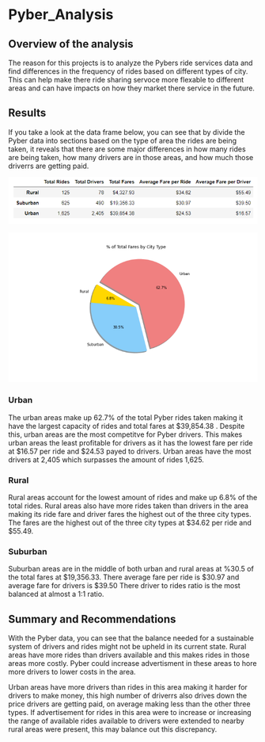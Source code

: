 # Pyber_Analysis

## Overview of the analysis
The reason for this projects is to analyze the Pybers ride services data and find differences in the frequency of rides based on different types of city. This can help make there ride sharing servoce more flexable to different areas and can have impacts on how they market there service in the future. 

## Results
If you take a look at the data frame below, you can see that by divide the Pyber data into sections based on the type of area the rides are being taken, it reveals that there are some major differences in how many rides are being taken, how many drivers are in those areas, and how much those driverrs are getting paid.


![Dataframe_general](https://github.com/StevenKhan3/Pyber_Analysis/blob/main/Resources/Dataframe_Pyber.png)

![Pie_chart](https://github.com/StevenKhan3/Pyber_Analysis/blob/main/Analysis/Fig5.png)

### Urban 

The urban areas make up 62.7% of the total Pyber rides taken making it have the largest capacity of rides and total fares at $39,854.38 . Despite this, urban areas are the most competitve for Pyber drivers. This makes urban areas the least profitable for drivers as it has the lowest fare per ride at $16.57 per ride and $24.53 payed to drivers. Urban areas have the most drivers at 2,405 which surpasses the amount of rides 1,625. 


### Rural 

Rural areas account for the lowest amount of rides and make up 6.8% of the total rides. Rural areas also have more rides taken than drivers in the area making its ride fare and driver fares the highest out of the three city types. The fares are the highest out of the three city types at $34.62 per ride and $55.49. 

### Suburban 

Suburban areas are in the middle of both urban and rural areas at %30.5 of the total fares at $19,356.33. There average fare per ride is $30.97 and average fare for drivers is $39.50 There driver to rides ratio is the most balanced at almost a 1:1 ratio. 

## Summary and Recommendations

With the Pyber data, you can see that the balance needed for a sustainable system of drivers and rides might not be upheld in its current state. Rural areas have more rides than drivers available and this makes rides in those areas more costly. Pyber could increase advertisment in these areas to hore more drivers to lower costs in the area. 

Urban areas have more drivers than rides in this area making it harder for drivers to make money, this high number of driverrs also drives down the price drivers are getting paid, on average making less than the other three types. If advertisement for rides in this area were to increase or increasing the range of available rides available to drivers were extended to nearby rural areas were present, this may balance out this discrepancy. 
